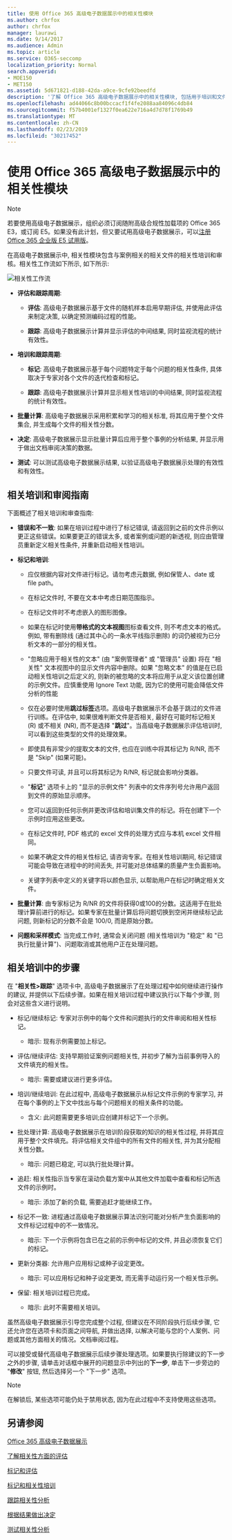 ```yaml
---
title: 使用 Office 365 高级电子数据展示中的相关性模块
ms.author: chrfox
author: chrfox
manager: laurawi
ms.date: 9/14/2017
ms.audience: Admin
ms.topic: article
ms.service: O365-seccomp
localization_priority: Normal
search.appverid:
- MOE150
- MET150
ms.assetid: 5d671821-d188-42da-a9ce-9cfe92beedfd
description: '了解 Office 365 高级电子数据展示中的相关性模块, 包括用于培训和文件审阅的工作流和指南以及步骤。  '
ms.openlocfilehash: ad44066c8b00bccacf1f4fe2088aa84096c4db84
ms.sourcegitcommit: f57b4001ef1327f0ea622e716a4d7d78f1769b49
ms.translationtype: MT
ms.contentlocale: zh-CN
ms.lasthandoff: 02/23/2019
ms.locfileid: "30217452"
---
```

# <a name="use-the-relevance-module-in-office-365-advanced-ediscovery"></a>使用 Office 365 高级电子数据展示中的相关性模块

> [!NOTE]
> 若要使用高级电子数据展示，组织必须订阅随附高级合规性加载项的 Office 365 E3，或订阅 E5。如果没有此计划，但又要试用高级电子数据展示，可以[注册 Office 365 企业版 E5 试用版](https://go.microsoft.com/fwlink/p/?LinkID=698279)。 
  
在高级电子数据展示中, 相关性模块包含与案例相关的相关文件的相关性培训和审核。相关性工作流如下所示, 如下所示:
  
![相关性工作流](media/44c67dd2-7a20-40a9-b0ed-784364845c77.gif)
  
- **评估和跟踪周期**:
    
  - **评估**: 高级电子数据展示基于文件的随机样本启用早期评估, 并使用此评估来制定决策, 以确定预测编码过程的性能。 
    
  - **跟踪**: 高级电子数据展示计算并显示评估的中间结果, 同时监视流程的统计有效性。 
    
- **培训和跟踪周期**:
    
  - **标记**: 高级电子数据展示基于每个问题特定于每个问题的相关性条件, 具体取决于专家对各个文件的迭代检查和标记。
    
  - **跟踪**: 高级电子数据展示计算并显示相关性培训的中间结果, 同时监视流程的统计有效性。 
    
- **批量计算**: 高级电子数据展示采用积累和学习的相关标准, 将其应用于整个文件集合, 并生成每个文件的相关性分数。
    
- **决定**: 高级电子数据展示显示批量计算后应用于整个事例的分析结果, 并显示用于做出文档审阅决策的数据。
    
- **测试**: 可以测试高级电子数据展示结果, 以验证高级电子数据展示处理的有效性和有效性。
    
## <a name="guidelines-for-relevance-training-and-review"></a>相关培训和审阅指南

下面概述了相关培训和审查指南:
  
- **错误和不一致**: 如果在培训过程中进行了标记错误, 请返回到之前的文件示例以更正这些错误。如果要更正的错误太多, 或者案例或问题的新透视, 则应由管理员重新定义相关性条件, 并重新启动相关性培训。
    
- **标记和培训**: 
    
  - 应仅根据内容对文件进行标记。请勿考虑元数据, 例如保管人、date 或 file path。 
    
  - 在标记文件时, 不要在文本中考虑日期范围指示。
    
  - 在标记文件时不考虑嵌入的图形图像。
    
  - 如果在标记时使用**带格式的文本视图**图标查看文件, 则不考虑文本的格式。例如, 带有删除线 (通过其中心的一条水平线指示删除) 的词仍被视为已分析文本的一部分的相关性。 
    
  - "忽略应用于相关性的文本" (由 "案例管理者" 或 "管理员" 设置) 将在 "相关性" 文本视图中的显示文件内容中删除。如果 "忽略文本" 的值是在已启动相关性培训之后定义的, 则新的被忽略的文本将应用于从定义该位置创建的示例文件。应慎重使用 Ignore Text 功能, 因为它的使用可能会降低文件分析的性能
    
  - 仅在必要时使用**跳过标签**选项。高级电子数据展示不会基于跳过的文件进行训练。在评估中, 如果很难判断文件是否相关, 最好在可能时标记相关 (R) 或不相关 (NR), 而不是选择 "**跳过**"。当高级电子数据展示评估培训时, 可以看到这些类型的文件的处理效果。
    
  - 即使具有非常少的提取文本的文件, 也应在训练中将其标记为 R/NR, 而不是 "Skip" (如果可能)。 
    
  - 只要文件可读, 并且可以将其标记为 R/NR, 标记就会影响分类器。
    
  - "**标记**" 选项卡上的 "显示的示例文件" 列表中的文件序列号允许用户返回到文件的原始显示顺序。 
    
  - 您可以返回到任何示例并更改评估和培训集文件的标记。将在创建下一个示例时应用这些更改。
    
  - 在标记文件时, PDF 格式的 excel 文件的处理方式应与本机 excel 文件相同。
    
  - 如果不确定文件的相关性标记, 请咨询专家。在相关性培训期间, 标记错误可能会导致在进程中的时间丢失, 并可能对总体结果的质量产生负面影响。
    
  - 关键字列表中定义的关键字将以颜色显示, 以帮助用户在标记时确定相关文件。
    
- **批量计算**: 由专家标记为 R/NR 的文件将获得0或100的分数。这适用于在批处理计算前进行的标记。如果专家在批量计算后将问题切换到空闲并继续标记此问题, 则新标记的分数不会是 100/0, 而是原始分数。
    
- **问题和采样模式**: 当完成工作时, 通常会关闭问题 (相关性培训为 "稳定" 和 "已执行批量计算")、问题取消或其他用户正在处理问题。
    
## <a name="steps-in-relevance-training"></a>相关培训中的步骤

在 "**相关性\>跟踪**" 选项卡中, 高级电子数据展示了在处理过程中如何继续进行操作的建议, 并提供以下后续步骤。如果在相关培训过程中建议执行以下每个步骤, 则会对这些含义进行说明。 
  
- 标记/继续标记: 专家对示例中的每个文件和问题执行的文件审阅和相关性标记。
    
  - 暗示: 现有示例需要加上标记。
    
- 评估/继续评估: 支持早期验证案例问题相关性, 并初步了解为当前事例导入的文件填充的相关性。
    
  - 暗示: 需要或建议进行更多评估。
    
- 培训/继续培训: 在此过程中, 高级电子数据展示从标记文件示例的专家学习, 并在每个事例的上下文中找出与每个问题相关的相关条件的功能。
    
  - 含义: 此问题需要更多培训;应创建并标记下一个示例。 
    
- 批处理计算: 高级电子数据展示在培训阶段获取的知识的相关性过程, 并将其应用于整个文件填充。将评估相关文件组中的所有文件的相关性, 并为其分配相关性分数。
    
  - 暗示: 问题已稳定, 可以执行批处理计算。
    
- 追赶: 相关性指示当专家在滚动负载方案中从其他文件加载中查看和标记所选文件的示例时。
    
  - 暗示: 添加了新的负载, 需要追赶才能继续工作。
    
- 标记不一致: 进程通过高级电子数据展示算法识别可能对分析产生负面影响的文件标记过程中的不一致情况。
    
  - 暗示: 下一个示例将包含已在之前的示例中标记的文件, 并且必须恢复它们的标记。
    
- 更新分类器: 允许用户应用标记或种子设定更改。
    
  - 暗示: 可以应用标记和种子设定更改, 而无需手动运行另一个相关性示例。
    
- 保留: 相关培训过程已完成。
    
  - 暗示: 此时不需要相关培训。
    
虽然高级电子数据展示引导您完成整个过程, 但建议在不同阶段执行后续步骤, 它还允许您在选项卡和页面之间导航, 并做出选择, 以解决可能与您的个人案例、问题或其他方面相关的情况。文档审阅过程。 
  
可以接受或替代高级电子数据展示后续步骤处理选项。如果要执行除建议的下一步之外的步骤, 请单击对话框中展开的问题显示中列出的**下一步**, 单击下一步旁边的 "**修改**" 按钮, 然后选择另一个 "下一步" 选项。 
  
> [!NOTE]
> 在解锁后, 某些选项可能仍处于禁用状态, 因为在此过程中不支持使用这些选项。 
  
## <a name="see-also"></a>另请参阅

[Office 365 高级电子数据展示](office-365-advanced-ediscovery.md)
  
[了解相关性方面的评估](assessment-in-relevance-in-advanced-ediscovery.md)
  
[标记和评估](tagging-and-assessment-in-advanced-ediscovery.md)
  
[标记和相关性培训](tagging-and-relevance-training-in-advanced-ediscovery.md)
  
[跟踪相关性分析](track-relevance-analysis-in-advanced-ediscovery.md)
  
[根据结果做出决定](decision-based-on-the-results-in-advanced-ediscovery.md)
  
[测试相关性分析](test-relevance-analysis-in-advanced-ediscovery.md)

